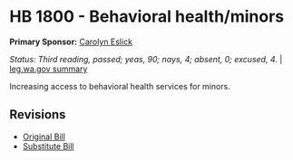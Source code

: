 # HB 1800 - Behavioral health/minors
**Primary Sponsor:** [Carolyn Eslick](/person/leg/eslick_ca.md)

*Status: Third reading, passed; yeas, 90; nays, 4; absent, 0; excused, 4.* | [leg.wa.gov summary](https://app.leg.wa.gov/billsummary?BillNumber=1800&Year=2021)

Increasing access to behavioral health services for minors.

## Revisions
* [Original Bill](1/)
* [Substitute Bill](S/)